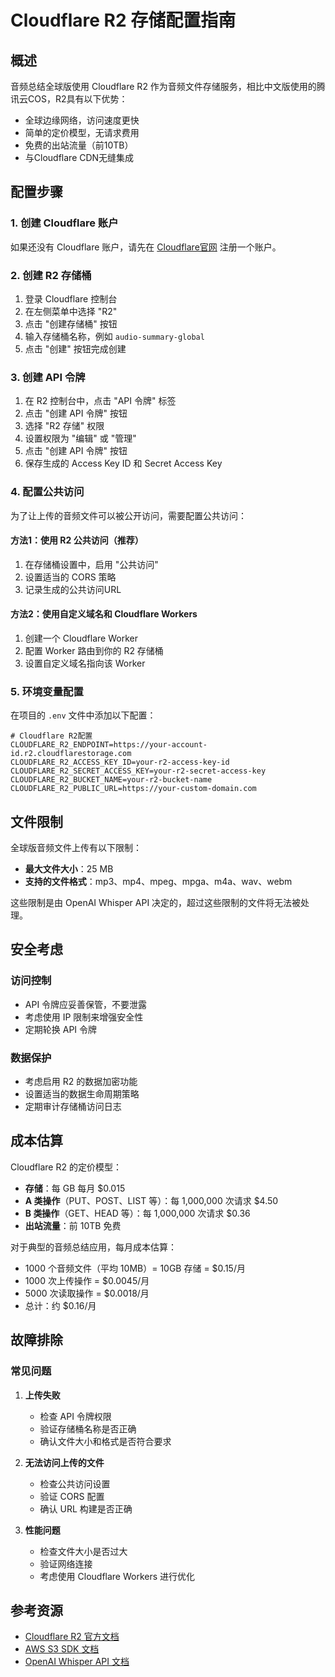 # Cloudflare R2 存储配置指南

## 概述

音频总结全球版使用 Cloudflare R2 作为音频文件存储服务，相比中文版使用的腾讯云COS，R2具有以下优势：

- 全球边缘网络，访问速度更快
- 简单的定价模型，无请求费用
- 免费的出站流量（前10TB）
- 与Cloudflare CDN无缝集成

## 配置步骤

### 1. 创建 Cloudflare 账户

如果还没有 Cloudflare 账户，请先在 [Cloudflare官网](https://www.cloudflare.com/) 注册一个账户。

### 2. 创建 R2 存储桶

1. 登录 Cloudflare 控制台
2. 在左侧菜单中选择 "R2"
3. 点击 "创建存储桶" 按钮
4. 输入存储桶名称，例如 `audio-summary-global`
5. 点击 "创建" 按钮完成创建

### 3. 创建 API 令牌

1. 在 R2 控制台中，点击 "API 令牌" 标签
2. 点击 "创建 API 令牌" 按钮
3. 选择 "R2 存储" 权限
4. 设置权限为 "编辑" 或 "管理"
5. 点击 "创建 API 令牌" 按钮
6. 保存生成的 Access Key ID 和 Secret Access Key

### 4. 配置公共访问

为了让上传的音频文件可以被公开访问，需要配置公共访问：

#### 方法1：使用 R2 公共访问（推荐）

1. 在存储桶设置中，启用 "公共访问"
2. 设置适当的 CORS 策略
3. 记录生成的公共访问URL

#### 方法2：使用自定义域名和 Cloudflare Workers

1. 创建一个 Cloudflare Worker
2. 配置 Worker 路由到你的 R2 存储桶
3. 设置自定义域名指向该 Worker

### 5. 环境变量配置

在项目的 `.env` 文件中添加以下配置：

```env
# Cloudflare R2配置
CLOUDFLARE_R2_ENDPOINT=https://your-account-id.r2.cloudflarestorage.com
CLOUDFLARE_R2_ACCESS_KEY_ID=your-r2-access-key-id
CLOUDFLARE_R2_SECRET_ACCESS_KEY=your-r2-secret-access-key
CLOUDFLARE_R2_BUCKET_NAME=your-r2-bucket-name
CLOUDFLARE_R2_PUBLIC_URL=https://your-custom-domain.com
```

## 文件限制

全球版音频文件上传有以下限制：

- **最大文件大小**：25 MB
- **支持的文件格式**：mp3、mp4、mpeg、mpga、m4a、wav、webm

这些限制是由 OpenAI Whisper API 决定的，超过这些限制的文件将无法被处理。

## 安全考虑

### 访问控制

- API 令牌应妥善保管，不要泄露
- 考虑使用 IP 限制来增强安全性
- 定期轮换 API 令牌

### 数据保护

- 考虑启用 R2 的数据加密功能
- 设置适当的数据生命周期策略
- 定期审计存储桶访问日志

## 成本估算

Cloudflare R2 的定价模型：

- **存储**：每 GB 每月 $0.015
- **A 类操作**（PUT、POST、LIST 等）：每 1,000,000 次请求 $4.50
- **B 类操作**（GET、HEAD 等）：每 1,000,000 次请求 $0.36
- **出站流量**：前 10TB 免费

对于典型的音频总结应用，每月成本估算：

- 1000 个音频文件（平均 10MB）= 10GB 存储 = $0.15/月
- 1000 次上传操作 = $0.0045/月
- 5000 次读取操作 = $0.0018/月
- 总计：约 $0.16/月

## 故障排除

### 常见问题

1. **上传失败**
   - 检查 API 令牌权限
   - 验证存储桶名称是否正确
   - 确认文件大小和格式是否符合要求

2. **无法访问上传的文件**
   - 检查公共访问设置
   - 验证 CORS 配置
   - 确认 URL 构建是否正确

3. **性能问题**
   - 检查文件大小是否过大
   - 验证网络连接
   - 考虑使用 Cloudflare Workers 进行优化

## 参考资源

- [Cloudflare R2 官方文档](https://developers.cloudflare.com/r2/)
- [AWS S3 SDK 文档](https://docs.aws.amazon.com/AWSJavaScriptSDK/v3/latest/clients/client-s3/)
- [OpenAI Whisper API 文档](https://platform.openai.com/docs/guides/speech-to-text)
